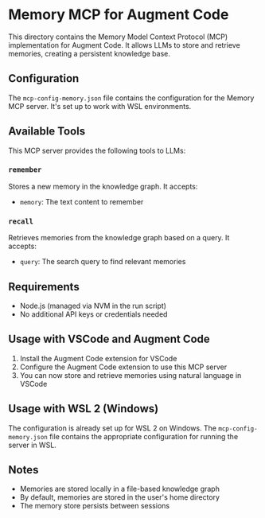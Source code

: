 # Memory MCP for Augment Code

This directory contains the Memory Model Context Protocol (MCP) implementation for Augment Code. It allows LLMs to store and retrieve memories, creating a persistent knowledge base.

## Configuration

The `mcp-config-memory.json` file contains the configuration for the Memory MCP server. It's set up to work with WSL environments.

## Available Tools

This MCP server provides the following tools to LLMs:

### `remember`

Stores a new memory in the knowledge graph. It accepts:
- `memory`: The text content to remember

### `recall`

Retrieves memories from the knowledge graph based on a query. It accepts:
- `query`: The search query to find relevant memories

## Requirements

- Node.js (managed via NVM in the run script)
- No additional API keys or credentials needed

## Usage with VSCode and Augment Code

1. Install the Augment Code extension for VSCode
2. Configure the Augment Code extension to use this MCP server
3. You can now store and retrieve memories using natural language in VSCode

## Usage with WSL 2 (Windows)

The configuration is already set up for WSL 2 on Windows. The `mcp-config-memory.json` file contains the appropriate configuration for running the server in WSL.

## Notes

- Memories are stored locally in a file-based knowledge graph
- By default, memories are stored in the user's home directory
- The memory store persists between sessions
